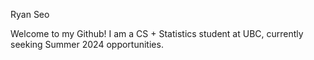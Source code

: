 Ryan Seo

Welcome to my Github!
I am a CS + Statistics student at UBC, currently seeking Summer 2024 opportunities.

